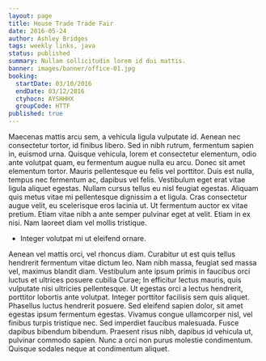 ```yaml
---
layout: page
title: House Trade Trade Fair
date: 2016-05-24
author: Ashley Bridges
tags: weekly links, java
status: published
summary: Nullam sollicitudin lorem id dui mattis.
banner: images/banner/office-01.jpg
booking:
  startDate: 03/10/2016
  endDate: 03/12/2016
  ctyhocn: AYSHHHX
  groupCode: HTTF
published: true
---
```

Maecenas mattis arcu sem, a vehicula ligula vulputate id. Aenean nec consectetur tortor, id finibus libero. Sed in nibh rutrum, fermentum sapien in, euismod urna. Quisque vehicula, lorem et consectetur elementum, odio ante volutpat quam, eu fermentum augue nulla eu arcu. Donec sit amet elementum tortor. Mauris pellentesque eu felis vel porttitor. Duis est nulla, tempus nec fermentum ac, dapibus vel felis. Vestibulum eget erat vitae ligula aliquet egestas. Nullam cursus tellus eu nisl feugiat egestas. Aliquam quis metus vitae mi pellentesque dignissim a et ligula. Cras consectetur augue velit, eu scelerisque eros lacinia ut. Ut fermentum auctor ex vitae pretium. Etiam vitae nibh a ante semper pulvinar eget at velit. Etiam in ex nisi. Nam laoreet diam vel mollis tristique.

* Integer volutpat mi ut eleifend ornare.

Aenean vel mattis orci, vel rhoncus diam. Curabitur ut est quis tellus hendrerit fermentum vitae dictum leo. Nam nibh massa, feugiat sed massa vel, maximus blandit diam. Vestibulum ante ipsum primis in faucibus orci luctus et ultrices posuere cubilia Curae; In efficitur lectus mauris, quis vulputate nisi ultricies pellentesque. Ut egestas orci a lectus hendrerit, porttitor lobortis ante volutpat. Integer porttitor facilisis sem quis aliquet. Phasellus luctus hendrerit posuere. Sed eleifend sapien dolor, sit amet egestas ipsum fermentum egestas. Vivamus congue ullamcorper nisl, vel finibus turpis tristique nec. Sed imperdiet faucibus malesuada. Fusce dapibus bibendum bibendum. Praesent risus nibh, dapibus id vehicula ut, pulvinar commodo sapien. Nunc a orci non purus molestie condimentum. Quisque sodales neque at condimentum aliquet.
